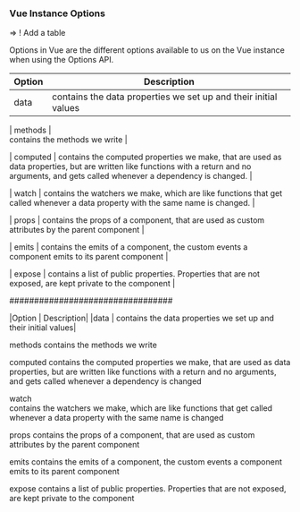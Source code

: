 ### Vue Instance Options

=> ! Add a table 

Options in Vue are the different options available to us on the Vue instance when using the Options API.


|Option	 | Description|
| ----| ----------------- |
|data	 | contains the data properties we set up and their initial values|


| methods | 	
contains the methods we write | 

| computed | 
contains the computed properties we make, that are used as data properties, but are written like functions with a return and no arguments, and gets called whenever a dependency is changed. | 

| watch	| 
contains the watchers we make, which are like functions that get called whenever a data property with the same name is changed. | 

| props	| contains the props of a component, that are used as custom attributes by the parent component | 

| emits | contains the emits of a component, the custom events a component emits to its parent component |  

| expose | contains a list of public properties. Properties that are not exposed, are kept private to the component | 






#################################

|Option	 | Description|
|data	 |
contains the data properties we set up and their initial values|

methods	
contains the methods we write

computed
	contains the computed properties we make, that are used as data properties, but are written like functions with a return and no arguments, and gets called whenever a dependency is changed

watch	
contains the watchers we make, which are like functions that get called whenever a data property with the same name is changed

props	contains the props of a component, that are used as custom attributes by the parent component

emits	contains the emits of a component, the custom events a component emits to its parent component

expose	contains a list of public properties. Properties that are not exposed, are kept private to the component

